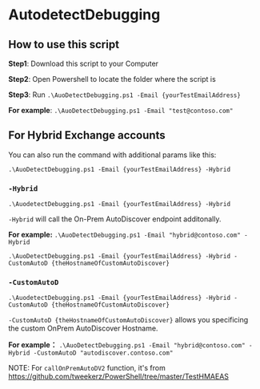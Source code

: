 # AutodetectDebugging

## How to use this script
**Step1**: Download this script to your Computer 

**Step2**: Open Powershell to locate the folder where the script is

**Step3**: Run `.\AuoDetectDebugging.ps1 -Email {yourTestEmailAddress}`

**For example**: `.\AuoDetectDebugging.ps1 -Email "test@contoso.com"`

## For Hybrid Exchange accounts

You can also run the command with additional params like this:

`.\AuoDetectDebugging.ps1 -Email {yourTestEmailAddress} -Hybrid` 

### `-Hybrid`

`.\AuodetectDebugging.ps1 -Email {yourTestEmailAddress} -Hybrid` 

`-Hybrid` will call the On-Prem AutoDiscover endpoint additonally.

**For example:** `.\AuoDetectDebugging.ps1 -Email "hybrid@contoso.com" -Hybrid`

`.\AuoDetectDebugging.ps1 -Email {yourTestEmailAddress} -Hybrid -CustomAutoD {theHostnameOfCustomAutoDiscover}` 

### `-CustomAutoD`

`.\AuodetectDebugging.ps1 -Email {yourTestEmailAddress} -Hybrid -CustomAutoD {theHostnameOfCustomAutoDiscover}` 

`-CustomAutoD {theHostnameOfCustomAutoDiscover}` allows you specificing the custom OnPrem AutoDiscover Hostname.

**For example：** `.\AuoDetectDebugging.ps1 -Email "hybrid@contoso.com" -Hybrid -CustomAutoD "autodiscover.contoso.com"`

NOTE: For `callOnPremAutoDV2` function, it's from https://github.com/tweekerz/PowerShell/tree/master/TestHMAEAS